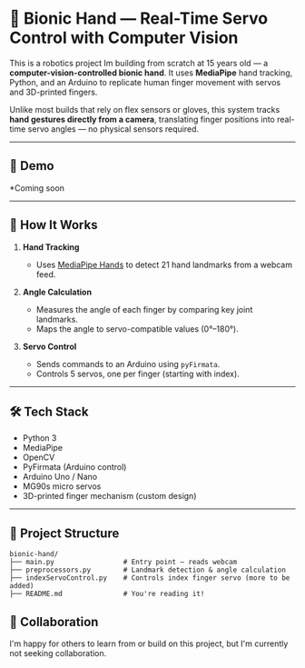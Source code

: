 # 🦾 Bionic Hand — Real-Time Servo Control with Computer Vision

This is a robotics project Im building from scratch at 15 years old — a **computer-vision-controlled bionic hand**. It uses **MediaPipe** hand tracking, Python, and an Arduino to replicate human finger movement with servos and 3D-printed fingers.

Unlike most builds that rely on flex sensors or gloves, this system tracks **hand gestures directly from a camera**, translating finger positions into real-time servo angles — no physical sensors required.

---

## 🎥 Demo

*Coming soon

---

## 🧠 How It Works

1. **Hand Tracking**  
   - Uses [MediaPipe Hands](https://google.github.io/mediapipe/solutions/hands) to detect 21 hand landmarks from a webcam feed.

2. **Angle Calculation**  
   - Measures the angle of each finger by comparing key joint landmarks.
   - Maps the angle to servo-compatible values (0°–180°).

3. **Servo Control**  
   - Sends commands to an Arduino using `pyFirmata`.
   - Controls 5 servos, one per finger (starting with index).

---

## 🛠️ Tech Stack

- Python 3
- MediaPipe
- OpenCV
- PyFirmata (Arduino control)
- Arduino Uno / Nano
- MG90s micro servos
- 3D-printed finger mechanism (custom design)

---

## 📁 Project Structure
```plaintext
bionic-hand/
├── main.py                 # Entry point — reads webcam
├── preprocessors.py        # Landmark detection & angle calculation
├── indexServoControl.py    # Controls index finger servo (more to be added)
├── README.md               # You're reading it!
```

## 🤝 Collaboration
I'm happy for others to learn from or build on this project, but I'm currently not seeking collaboration.  
